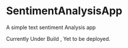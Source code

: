 # SentimentAnalysisApp
A simple text sentiment Analysis app 

Currently Under Build , Yet to be deployed.
